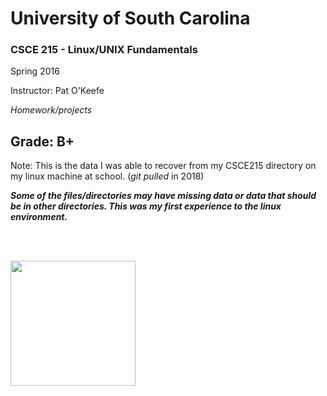 <h1> University of South Carolina </h1>

<h3> CSCE 215 - Linux/UNIX Fundamentals </h3>

  Spring 2016

  Instructor: Pat O'Keefe

<i> Homework/projects </i>
<h2> Grade: B+ </h2>
  
  Note:  This is the data I was able to recover from my CSCE215 directory on my linux machine at school.  (<i>git pulled </i> in 2018)

<i> <b> Some of the files/directories may have missing data or data that should be in other directories.  This was my first experience to the linux environment.  </b> </i>

  <br></br>
<p align="left">
  <img src="http://www.dcoss.org/dcoss12/resources/usc.jpg" width="200">
 </p>
